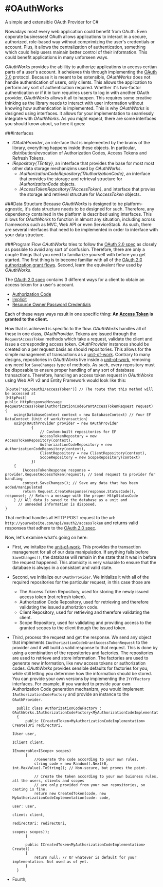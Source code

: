 #OAuthWorks
=================

A simple and extensible OAuth Provider for C#

Nowadays most every web application could benefit from OAuth. Even coporate businesses! OAuth allows applications to interact in a secure, authorized, role-based way without comprimizing the user's credentials or account. Plus, it allows the centralization of authentication, something which could help users mainain better control of their information. This could benefit applications in many unforseen ways. 

*OAuthWorks* provides the ablility to authorize applications to access certian parts of a user's account. It acheieves this through implementing the [OAuth 2.0][oauth] protocol. Because it is meant to be extensible, *OAuthWorks* does not handle authentication of users, only clients. This allows the application to perform any sort of authentication required. Whether it's two-factor authentication or if it in turn requrires users to log in with another OAuth provider, *OAuthWorks* allows it all to happen. This requires some creative thinking as the library needs to interact with user information without knowing how authentication is implemented. This is why *OAuthWorks* is designed using interfaces. It allows for your implementation to seamlessly integrate with *OAuthWorks*. As you might expect, there are some interfaces you should know about, so here it goes:

###Interfaces
- *IOAuthProvider*, an interface that is implemented by the brains of the library, everything happens inside these objects. In particular, distribution/revocation of Authorization Codes, Access Tokens and Refresh Tokens.
- *IRepository{TEntity}*, an interface that provides the base for most most other data storage mechanizims used by *OAuthWorks*.
    - *IAuthorizationCodeRepository{TAuthorizationCode}*, an interface that provides the storage and retrieval structure for *IAuthorizationCode* objects.
    - *IAccessTokenRepository{TAccessToken}*, and interface that provies the storage and retrieval structure for *IAccessToken* objects.
    

###Data Structure
Because *OAuthWorks* is designed to be platform-agnostic, it's data structure needs to be designed for such. Therefore, any dependency contained in the platform is described using interfaces. This allows for *OAuthWorks* to function in almost any situation, including across frameworks such as MVC, Web API or even ServiceStack. As such, there are several interfaces that need to be implemented in order to interface with your data structure.

###Program Flow
*OAuthWorks* tries to follow the [OAuth 2.0 spec][oauth] as closely as possible to avoid any sort of confusion. Therefore, there are only a couple things that you need to familiarize yourself with before you get started. The first thing is to become familiar with all of the [OAuth 2.0][oauth] [authorization grant flows](http://tools.ietf.org/html/rfc6749#section-1.3). Second, learn the equivalent flow used by *OAuthWorks*.

The [OAuth 2.0 spec][oauth] contains 3 different ways for a client to obtain an access token for a user's account.
- [Authorization Code](http://tools.ietf.org/html/rfc6749#section-1.3.1)
- [Implicit](http://tools.ietf.org/html/rfc6749#section-1.3.2)
- [Resource Owner Password Credentials](http://tools.ietf.org/html/rfc6749#section-1.3.3)

Each of these ways ways result in one specific thing: **An [Access Token](http://tools.ietf.org/html/rfc6749#section-1.4) is granted to the client.**

How that is achieved is specific to the flow. *OAuthWorks* handles all of these in one class, *OAuthProvider*. Tokens are issued through the `RequestAccessToken` methods which take a request, validate the client and issue a coresponding access token. *OAuthProvider* instances should be created on a per request basis as should repositories. This allows for the simple management of transactions as a [unit-of-work][unit-of-work]. Contrary to many designs, repositories in *OAuthWorks* live inside a [unit-of-work][unit-of-work], removing any need for `SaveChanges` type of methods. As such, every repository must be disposable to ensure proper handling of any sort of database transactions. Therefore, handling an access token request in *OAuthWorks* using Web API v2 and Entity Framework would look like this:

    [Route("api/oauth2/accessToken")] // The route that this method will be accessed at
    [HttpPost]
    public HttpResponseMessage RequestAccessToken(AuthorizationCodeGrantAccessTokenRequest request)
    {
        using(DatabaseContext context = new DatabaseContext) // Your EF DataContext (Unit of work/transaction)
        using(OAuthProvider provider = new OAuthProvider
                {
                    // Custom-built repositories for EF
                    AccessTokenRepostory = new AccessTokenRepository(context), 
                    AuthorizationCodeRepository = new AuthorizationCodeRepository(context),
                    ClientRepository = new ClientRepository(context),
                    ScopeRepository = new ScopeRepository(context)
                })
        {
            IAccessTokenResponse response = provider.RequestAccessToken(request); // Send request to provider for handling
            context.SaveChanges(); // Save any data that has been added/manipulated
            return Request.CreateResponse(response.StatusCode(), response); // Return a message with the proper HttpStatusCode
        } // All data is saved to the database as a unit and 
          // unneeded information is disposed.
    }
    
That method handles all HTTP POST request to the url: `http://yourwebsite.com/api/oauth2/accessToken` and returns valid responses that adhere to the [OAuth 2.0 spec][oauth].

Now, let's examine what's going on here:

- First, we initalize the [unit-of-work][unit-of-work]. This provides the transaction management for all of our data manipulation. If anything fails before `SaveChanges()`, the database will remain in the state that it was in before the request happened. This atomicity is very valuable to ensure that the database is always in a consistant and valid state.

- Second, we initialize our `OAuthProvider`. We initialize it with all of the required repositories for the particular request, in this case those are
    - The Access Token Repository, used for storing the newly issued access token (not refresh token).
    - Authorization Code Repository, used for retrieving and therefore validating the issued authoriztion code.
    - Client Repository, used for retrieving and therefore validating the client.
    - Scope Repository, used for validating and providing access to the granted scopes to the client though the issued token.

- Third, process the request and get the response. We send any object that implements `IAuthorizationCodeGrantAccessTokenRequest` to the provider and it will build a valid response to that request. This is done by using a combination of the repositories and factories. The repositories are used to retrieve and store information. The factories are used to generate new information, like new access tokens or authorization codes. *OAuthWorks* provides sensible defaults for factories for you, while still letting you determine how the information should be stored. You can provide your own versions by implementing the `IYYYFactory` interfaces. For example, if you wanted to provide your own Authorization Code generation mechanizm, you would implement `IAuthorizationCodeFactory` and provide an instance to the `OAuthProvider`.
    
        public class AuthorizationCodeFactory : OAuthWorks.IAuthorizationCodeFactory<MyAuthorizationCodeImplementation>
        {
            public ICreatedToken<MyAuthorizationCodeImplementation> Create(Uri redirectUri, 
                                                                           IUser user, 
                                                                           IClient client,
                                                                           IEnumerable<IScope> scopes)
            {
                //Generate the code according to your own rules.
                string code = new Random().Next(0, int.MaxValue).ToString(); // Non-secure, but proves the point.

                // Create the token according to your own buisness rules, all the users, clients and scopes
                // are only provided from your own repositories, so casting is fine.
                return new CreatedToken(code, new MyAuthorizationCodeImplementation(code: code, 
                                                                                    user: user,
                                                                                    client: client,
                                                                                    redirectUri: redirectUri,
                                                                                    scopes: scopes));
            }
            
            public ICreatedToken<MyAuthorizationCodeImplementation> Create()
            {
                return null; // Or whatever is default for your implementation. Not used as of yet.
            }
        }

- Fourth,


[oauth]: (http://tools.ietf.org/html/rfc6749)
[unit-of-work]:(http://msdn.microsoft.com/en-us/library/ff649690.aspx?ppud=4)
